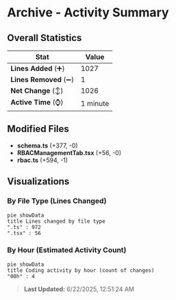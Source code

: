 # Archive - Activity Summary 

## Overall Statistics

| Stat                   | Value                                                             |
| ---------------------- | ----------------------------------------------------------------- |
| **Lines Added** (➕)   | 1027                                          |
| **Lines Removed** (➖) | 1                                        |
| **Net Change** (↕)    | 1026                |
| **Active Time** (⌚)   | 1 minute |


## Modified Files
- **schema.ts** (+377, -0)
- **RBACManagementTab.tsx** (+56, -0)
- **rbac.ts** (+594, -1)

## Visualizations

### By File Type (Lines Changed)

```mermaid
pie showData
title Lines changed by file type
".ts" : 972
".tsx" : 56
```

### By Hour (Estimated Activity Count)

```mermaid
pie showData
title Coding activity by hour (count of changes)
"00h" : 4
```


> **Last Updated:** 6/22/2025, 12:51:24 AM